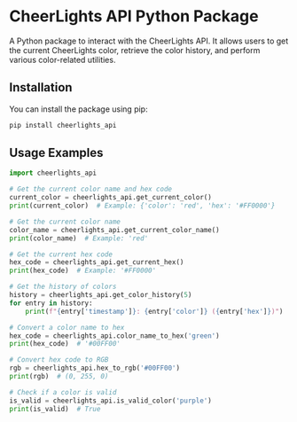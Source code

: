 # CheerLights API Python Package

A Python package to interact with the CheerLights API. It allows users to get the current CheerLights color, retrieve the color history, and perform various color-related utilities.

## Installation

You can install the package using pip:

```bash
pip install cheerlights_api
```

## Usage Examples

```python
import cheerlights_api

# Get the current color name and hex code
current_color = cheerlights_api.get_current_color()
print(current_color)  # Example: {'color': 'red', 'hex': '#FF0000'}

# Get the current color name
color_name = cheerlights_api.get_current_color_name()
print(color_name)  # Example: 'red'

# Get the current hex code
hex_code = cheerlights_api.get_current_hex()
print(hex_code)  # Example: '#FF0000'

# Get the history of colors
history = cheerlights_api.get_color_history(5)
for entry in history:
    print(f"{entry['timestamp']}: {entry['color']} ({entry['hex']})")

# Convert a color name to hex
hex_code = cheerlights_api.color_name_to_hex('green')
print(hex_code)  # '#00FF00'

# Convert hex code to RGB
rgb = cheerlights_api.hex_to_rgb('#00FF00')
print(rgb)  # (0, 255, 0)

# Check if a color is valid
is_valid = cheerlights_api.is_valid_color('purple')
print(is_valid)  # True
```
